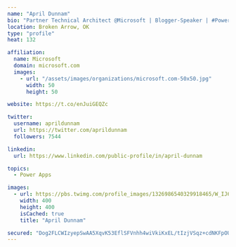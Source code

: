 ```yaml
---
name: "April Dunnam"
bio: "Partner Technical Architect @Microsoft | Blogger-Speaker | #PowerApps, #PowerAutomate, #Office365, #SharePoint | #WIT | #Karaoke Queen"
location: Broken Arrow, OK
type: "profile"
heat: 132

affiliation:
  name: Microsoft
  domain: microsoft.com
  images:
    - url: "/assets/images/organizations/microsoft.com-50x50.jpg"
      width: 50
      height: 50

website: https://t.co/enJuiGEQZc

twitter:
  username: aprildunnam
  url: https://twitter.com/aprildunnam
  followers: 7544

linkedin:
  url: https://www.linkedin.com/public-profile/in/april-dunnam

topics:
  - Power Apps

images:
  - url: https://pbs.twimg.com/profile_images/1326986540329918465/W_IJ6Ih2_400x400.jpg
    width: 400
    height: 400
    isCached: true
    title: "April Dunnam"

secured: "Dog2FLCWIzyepSwAA5XqvK53EflSFVnhh4wiVkiKxEL/tIzjVSqz+cdNKFpOUCxSNFD6LmkPeIgNr9mF3CBQeyWqYanVcvgyyPOyPo5LAKTPocByulqTzWEVTdr7GAbkTEw9J2afxmg8H5o50DPpUKsl+4BbL0QbSUYZfQqrJOVMRvRR8pcV+P8qCmg1stTTfOxGgZJZV9RgiGQACXFNO6TT+H7ZJpsxitim3hxKIf15GZohP4epdXwnnPIwAPec7Ntm9usBFYc2SlN3vaOc5aYfMscx6ZwPz7LpMx1YlTACBJQSaXYrm3wJ90NNPHenqGt6rT11mQajBRj06J5HYSm06+c27UUQkpg0bQzdSWPiZ7j4AKwNnar8KSumoZq3epd98wpyiG20Gj5UrSjPZI3uTGxTG2Mu3uXSpMhQWOw=;jw8iXlUfaO1XGmfCpdGu8Q=="
---
```


